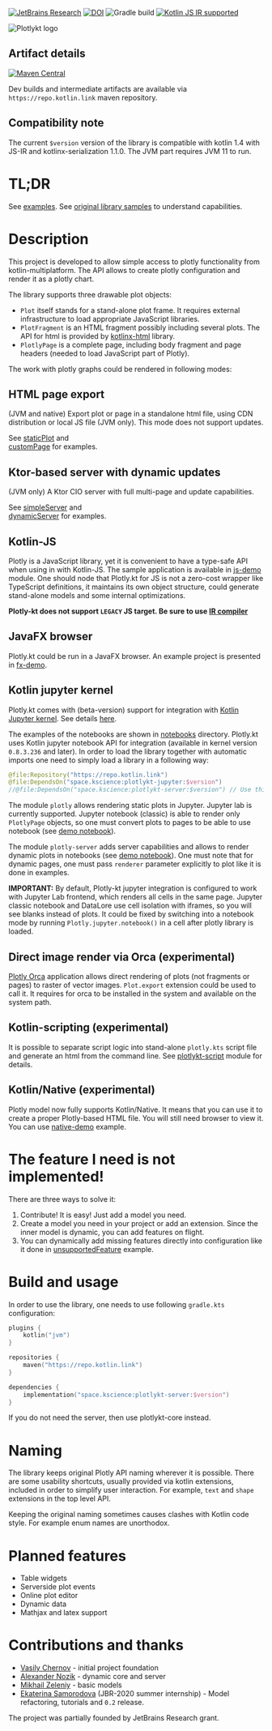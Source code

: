 [![JetBrains Research](https://jb.gg/badges/research.svg)](https://confluence.jetbrains.com/display/ALL/JetBrains+on+GitHub)
[![DOI](https://zenodo.org/badge/186020000.svg)](https://zenodo.org/badge/latestdoi/186020000)
![Gradle build](https://github.com/mipt-npm/plotly.kt/workflows/Gradle%20build/badge.svg)
[![Kotlin JS IR supported](https://img.shields.io/badge/Kotlin%2FJS-IR%20supported-yellow)](https://kotl.in/jsirsupported)

![Plotlykt logo](./docs/logo_text.svg)

## Artifact details

[![Maven Central](https://img.shields.io/maven-central/v/space.kscience/plotlykt-core.svg?label=Maven%20Central)](https://search.maven.org/search?q=g:%22space.kscience%22%20AND%20a:%22plotlykt-core%22)

Dev builds and intermediate artifacts are available via `https://repo.kotlin.link` maven repository.

## Compatibility note
The current `$version` version of the library is compatible with kotlin 1.4 with JS-IR and kotlinx-serialization 1.1.0. The JVM part requires JVM 11 to run.

# TL;DR
See [examples](./examples/src/main/kotlin).
See [original library samples](https://plotly.com/javascript/) to understand capabilities.

# Description

This project is developed to allow simple access to plotly functionality from kotlin-multiplatform. The API allows to create plotly configuration and render it as a plotly chart.

The library supports three drawable plot objects:
* `Plot` itself stands for a stand-alone plot frame. It requires external infrastructure to load appropriate JavaScript libraries.
* `PlotFragment` is an HTML fragment possibly including several plots. The API for html is provided by [kotlinx-html](https://github.com/Kotlin/kotlinx.html) library.
* `PlotlyPage` is a complete page, including body fragment and page headers (needed to load JavaScript part of Plotly).

The work with plotly graphs could be rendered in following modes:

## HTML page export
(JVM and native) Export plot or page in a standalone html file, using CDN distribution or local JS file (JVM only). This mode does not support updates.

See [staticPlot](./examples/src/main/kotlin/staticPlot.kt) and  
[customPage](./examples/src/main/kotlin/customPage.kt) for examples.

## Ktor-based server with dynamic updates
(JVM only) A Ktor CIO server with full multi-page and update capabilities.

See [simpleServer](./examples/src/main/kotlin/simpleServer.kt) and  
[dynamicServer](./examples/src/main/kotlin/dynamicServer.kt) for examples.

## Kotlin-JS
Plotly is a JavaScript library, yet it is convenient to have a type-safe API when using in with Kotlin-JS. The sample application is available in [js-demo](./js-demo) module. One should node that Plotly.kt for JS is not a zero-cost wrapper like TypeScript definitions, it maintains its own object structure, could generate stand-alone models and some internal optimizations.

**Plotly-kt does not support `LEGACY` JS target. Be sure to use [IR compiler](https://kotlinlang.org/docs/js-ir-compiler.html)**

## JavaFX browser
Plotly.kt could be run in a JavaFX browser. An example project is presented in [fx-demo](./fx-demo).

## Kotlin jupyter kernel
Plotly.kt comes with (beta-version) support for integration with [Kotlin Jupyter kernel](https://github.com/Kotlin/kotlin-jupyter). See details [here](./docs/tutorials/jupyter.md).

The examples of the notebooks are shown in [notebooks](./examples/notebooks) directory. Plotly.kt uses Kotlin jupyter notebook API for integration (available in kernel version `0.8.3.236` and later). In order to load the library together with automatic imports one need to simply load a library in a following way:

```kotlin
@file:Repository("https://repo.kotlin.link")
@file:DependsOn("space.kscience:plotlykt-jupyter:$version")
//@file:DependsOn("space.kscience:plotlykt-server:$version") // Use this one for sever integration.
```

The module `plotly` allows rendering static plots in Jupyter. Jupyter lab is currently supported. Jupyter notebook (classic) is able to render only `PlotlyPage` objects, so one must convert plots to pages to be able to use notebook (see [demo notebook](./examples/notebooks/plotlykt-demo.ipynb)).

The module `plotly-server` adds server capabilities and allows to render dynamic plots in notebooks (see [demo notebook](./examples/notebooks/plotlykt-server-demo.ipynb)). One must note that for dynamic pages, one must pass `renderer` parameter explicitly to plot like it is done in examples.

**IMPORTANT:** By default, Plotly-kt jupyter integration is configured to work with Jupyter Lab frontend, which renders all cells in the same page. Jupyter classic notebook and DataLore use cell isolation with iframes, so you will see blanks instead of plots. It could be fixed by switching into a notebook mode by running `Plotly.jupyter.notebook()` in a cell after plotly library is loaded. 

## Direct image render via Orca (experimental)
[Plotly Orca](https://github.com/plotly/orca) application allows direct rendering of plots (not fragments or pages) to raster of vector images.
`Plot.export` extension could be used to call it. It requires for orca to be installed in the system and available on the system path.

## Kotlin-scripting (experimental)
It is possible to separate script logic into stand-alone `plotly.kts` script file and generate an html from the command line. See [plotlykt-script](./plotlykt-script) module for details.

## Kotlin/Native (experimental)
Plotly model now fully supports Kotlin/Native. It means that you can use it to create a proper Plotly-based HTML file. You will still need browser to view it. You can use [native-demo](./examples/native-demo) example.

# The feature I need is not implemented!

There are three ways to solve it:
1. Contribute! It is easy! Just add a model you need.
2. Create a model you need in your project or add an extension. Since the inner model is dynamic, you can add features on flight.
3. You can dynamically add missing features directly into configuration
like it done in [unsupportedFeature](./examples/src/main/kotlin/unsupportedFeature.kt) example.

# Build and usage

In order to use the library, one needs to use following `gradle.kts` configuration:

```kotlin
plugins {
    kotlin("jvm")
}

repositories {
    maven("https://repo.kotlin.link")
}

dependencies {
    implementation("space.kscience:plotlykt-server:$version")
}
```


If you do not need the server, then use plotlykt-core instead.

# Naming
The library keeps original Plotly API naming wherever it is possible. There are some usability shortcuts, usually provided via kotlin extensions, included in order to simplify user interaction. For example, `text` and `shape` extensions in the top level API.

Keeping the original naming sometimes causes clashes with Kotlin code style. For example enum names are unorthodox.

# Planned features

* Table widgets
* Serverside plot events
* Online plot editor
* Dynamic data
* Mathjax and latex support

# Contributions and thanks
* [Vasily Chernov](https://research.jetbrains.org/researchers/vchernov) - initial project foundation
* [Alexander Nozik](https://research.jetbrains.org/researchers/altavir) - dynamic core and server
* [Mikhail Zeleniy](https://research.jetbrains.org/researchers/gama_sennin) - basic models
* [Ekaterina Samorodova](https://github.com/ebsamorodova) (JBR-2020 summer internship) - Model refactoring, tutorials and `0.2` release.

The project was partially founded by JetBrains Research grant.

